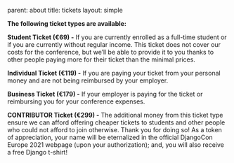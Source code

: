 parent: about
title: tickets
layout: simple

**The following ticket types are available:**  
  
  
**Student Ticket (€69) -** If you are currently enrolled as a full-time student or if you are currently without regular income. This ticket does not cover our costs for the conference, but we’ll be able to provide it to you thanks to other people paying more for their ticket than the minimal prices. 
  
**Individual Ticket (€119) -** If you are paying your ticket from your personal money and are not being reimbursed by your employer. 

**Business Ticket (€179) -** If your employer is paying for the ticket or reimbursing you for your conference expenses. 

**CONTRIBUTOR Ticket (€299) -** The additional money from this ticket type ensure we can afford offering cheaper tickets to students and other people who could not afford to join otherwise. Thank you for doing so! As a token of appreciation, your name will be eternalized in the official DjangoCon Europe 2021 webpage (upon your authorization); and, you will also receive a free Django t-shirt!

